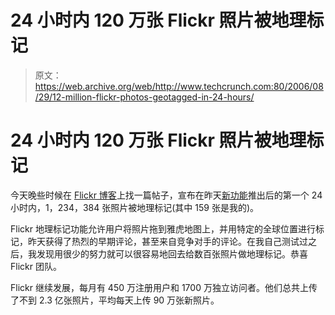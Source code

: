 # 24 小时内 120 万张 Flickr 照片被地理标记

> 原文：<https://web.archive.org/web/http://www.techcrunch.com:80/2006/08/29/12-million-flickr-photos-geotagged-in-24-hours/>

# 24 小时内 120 万张 Flickr 照片被地理标记

 [](https://web.archive.org/web/20220818082301/http://flickr.com/) 今天晚些时候在 [Flickr 博客](https://web.archive.org/web/20220818082301/http://blog.flickr.com/)上找一篇帖子，宣布在昨天[新功能](https://web.archive.org/web/20220818082301/http://www.beta.techcrunch.com/2006/08/28/flickr-to-launch-geo-tagging-today/)推出后的第一个 24 小时内，1，234，384 张照片被地理标记(其中 159 张是我的)。

Flickr 地理标记功能允许用户将照片拖到雅虎地图上，并用特定的全球位置进行标记，昨天获得了热烈的早期评论，甚至来自竞争对手的评论。在我自己测试过之后，我发现用很少的努力就可以很容易地回去给数百张照片做地理标记。恭喜 Flickr 团队。

Flickr 继续发展，每月有 450 万注册用户和 1700 万独立访问者。他们总共上传了不到 2.3 亿张照片，平均每天上传 90 万张新照片。